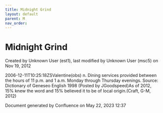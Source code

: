 ```yaml
---
title: Midnight Grind
layout: default
parent: M
nav_order:
---
```


# Midnight Grind

Created by  Unknown User (est1), last modified by  Unknown User (msc5) on Nov 19, 2012

2006-12-11T10:25:18ZSValentine(obs) n. Dining services provided between the hours of 11 p.m. and 1 a.m. Monday through Thursday evenings. Source: Dictionary of Geneseo English 1998 (Posted by JGoodspeed)As of 2012, 15% knew the word and 15% believed it to be of local origin.(Craft, G-M, 2012)

Document generated by Confluence on May 22, 2023 12:37


